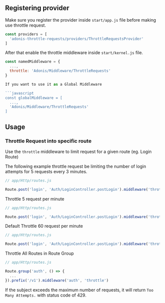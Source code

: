 ## Registering provider

Make sure you register the provider inside `start/app.js` file before making use throttle request.

```js
const providers = [
  'adonis-throttle-requests/providers/ThrottleRequestsProvider'
]
```

After that enable the throttle middleware inside `start/kernel.js` file.

```javascript
const namedMiddleware = {
  ...,
  throttle: 'Adonis/Middleware/ThrottleRequests'
}

If you want to use it as a Global Middleware

```javascript
const globalMiddleware = [
  ...,
  'Adonis/Middleware/ThrottleRequests'
]
```

## Usage

### Throttle Request into specific route

Use the `throttle` middleware to limit request for a given route (eg. Login Route)

The following example throttle request be limiting the number of login attempts for 5 requests every 3 minutes.

```javascript
// app/Http/routes.js

Route.post('login', 'Auth/LoginController.postLogin').middleware('throttle:5,3')
```

Throttle 5 request per minute

```javascript
// app/Http/routes.js

Route.post('login', 'Auth/LoginController.postLogin').middleware('throttle:5')
```

Default Throttle 60 request per minute

```javascript
// app/Http/routes.js

Route.post('login', 'Auth/LoginController.postLogin').middleware('throttle')
```

Throttle All Routes in Route Group

```javascript
// app/Http/routes.js

Route.group('auth', () => {
  ...
}).prefix('/v1').middleware('auth', 'throttle')
```

If the subject exceeds the maximum number of requests, it will return `Too Many Attempts.` with status code of 429.
